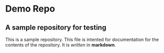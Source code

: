 # Demo Repo

## A sample repository for testing

This is a sample repository. This file is intented for documentation for the contents of the repository.
It is *written* in **markdown**.